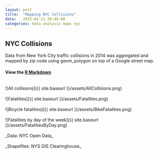 ```yaml
---
layout: post
title:  "Mapping NYC Collisions"
date:   2015-02-21 20:46:00
categories: data analysis maps nyc
---
```

## NYC Collisions
Data from New York City traffic collisions in 2014 was aggregated and mapped by zip code using geom_polygon on top of a Google street map.

#### View the [R Markdown](Main.html)
<br />
![All collisions]({{ site.baseurl }}/assets/AllCollisions.png)
<br /><br />
![Fatalities]({{ site.baseurl }}/assets/Fatalities.png)
<br /><br />
![Bicycle fatalities]({{ site.baseurl }}/assets/BikeFatalities.png)
<br /><br />
![Fatalities by day of the week]({{ site.baseurl }}/assets/FatalitiesByDay.png)
<br /><br />
_Data:  NYC Open Data_ 
<br /><br />
_Shapefiles:  NYS GIS Clearinghouse_

